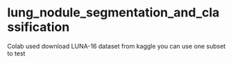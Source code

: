 # lung_nodule_segmentation_and_classification
Colab used
download LUNA-16 dataset from kaggle
you can use one subset to test
